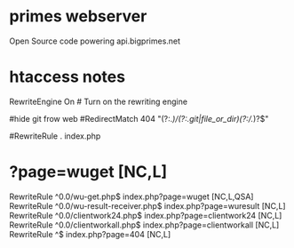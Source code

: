 primes webserver
======

Open Source code powering api.bigprimes.net

htaccess notes
=====

RewriteEngine On    # Turn on the rewriting engine

#hide git frow web
#RedirectMatch 404 "(?:.*)/(?:\.git|file_or_dir)(?:/.*)?$"

#RewriteRule . index.php 
# ?page=wuget [NC,L] 
RewriteRule ^0\.0/wu-get\.php$ index.php?page=wuget [NC,L,QSA] 
RewriteRule ^0\.0/wu-result-receiver\.php$ index.php?page=wuresult [NC,L] 
RewriteRule ^0\.0/clientwork24\.php$ index.php?page=clientwork24 [NC,L]
RewriteRule ^0\.0/clientworkall\.php$ index.php?page=clientworkall [NC,L]
RewriteRule ^$ index.php?page=404 [NC,L]

